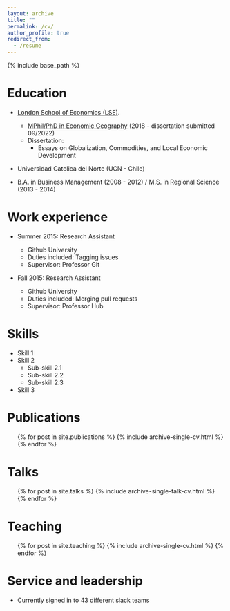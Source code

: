 ```yaml
---
layout: archive
title: ""
permalink: /cv/
author_profile: true
redirect_from:
  - /resume
---
```


{% include base_path %}

Education
======

* [London School of Economics (LSE)](https://www.lse.ac.uk).  
  * [MPhil/PhD in Economic Geography](https://www.lse.ac.uk/study-at-lse/Graduate/degree-programmes-2023/MPhilPhD-Economic-Geography) (2018 - dissertation submitted 09/2022)
  * Dissertation: 
    * Essays on Globalization, Commodities, and Local Economic Development

*  Universidad Catolica del Norte (UCN - Chile)
  *  B.A. in Business Management (2008 - 2012) / M.S. in Regional Science (2013 - 2014)

Work experience
======
* Summer 2015: Research Assistant
  * Github University
  * Duties included: Tagging issues
  * Supervisor: Professor Git

* Fall 2015: Research Assistant
  * Github University
  * Duties included: Merging pull requests
  * Supervisor: Professor Hub
  
Skills
======
* Skill 1
* Skill 2
  * Sub-skill 2.1
  * Sub-skill 2.2
  * Sub-skill 2.3
* Skill 3

Publications
======
  <ul>{% for post in site.publications %}
    {% include archive-single-cv.html %}
  {% endfor %}</ul>
  
Talks
======
  <ul>{% for post in site.talks %}
    {% include archive-single-talk-cv.html %}
  {% endfor %}</ul>
  
Teaching
======
  <ul>{% for post in site.teaching %}
    {% include archive-single-cv.html %}
  {% endfor %}</ul>
  
Service and leadership
======
* Currently signed in to 43 different slack teams
